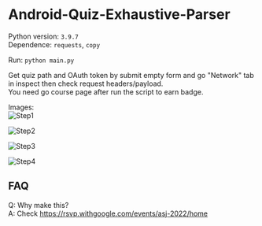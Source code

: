 # Android-Quiz-Exhaustive-Parser
Python version: `3.9.7`  
Dependence: `requests`, `copy`  
  
Run: `python main.py`
  
Get quiz path and OAuth token by submit empty form and go "Network" tab in inspect then check request headers/payload.  
You need go course page after run the script to earn badge.

Images:  
![Step1](/image/Snipaste_2022-05-27_21-38-33.png)  
  
![Step2](/image/Snipaste_2022-05-27_21-40-34.png)  
  
![Step3](/image/Snipaste_2022-05-27_21-40-09.png)  
  
![Step4](/image/Snipaste_2022-05-27_21-39-50.png)  
  
## FAQ
Q: Why make this?  
A: Check https://rsvp.withgoogle.com/events/asj-2022/home
